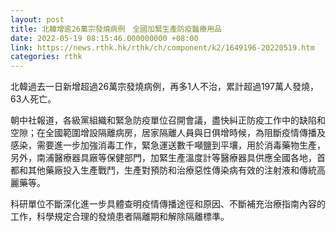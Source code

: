 ```yaml
---
layout: post
title: 北韓增逾26萬宗發燒病例　全國加緊生產防疫醫療用品
date: 2022-05-19 08:15:46.000000000 +08:00
link: https://news.rthk.hk/rthk/ch/component/k2/1649196-20220519.htm
categories: rthk
---
```


北韓過去一日新增超過26萬宗發燒病例，再多1人不治，累計超過197萬人發燒，63人死亡。

朝中社報道，各級黨組織和緊急防疫單位召開會議，盡快糾正防疫工作中的缺陷和空隙；在全國範圍增設隔離病房，居家隔離人員與日俱增時候，為阻斷疫情傳播及感染，需要進一步加強消毒工作，緊急運送數千噸鹽到平壤，用於消毒藥物生產，另外，南浦醫療器具廠等保健部門，加緊生產溫度計等醫療器具供應全國各地，首都和其他藥廠投入生產戰鬥，生產對預防和治療惡性傳染病有效的注射液和傳統高麗藥等。

科研單位不斷深化進一步具體查明疫情傳播途徑和原因、不斷補充治療指南內容的工作，科學規定合理的發燒患者隔離期和解除隔離標準。
